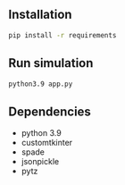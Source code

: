 ## Installation

```bash
pip install -r requirements
```

## Run simulation

```bash
python3.9 app.py
```

## Dependencies

* python 3.9
* customtkinter
* spade
* jsonpickle
* pytz
